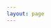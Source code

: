 ```yaml
---
layout: page
---
```


<script setup>
import { defineAsyncComponent } from 'vue'
const WebSite = defineAsyncComponent(() => import('./components/Website.vue'))
</script>

<WebSite />
